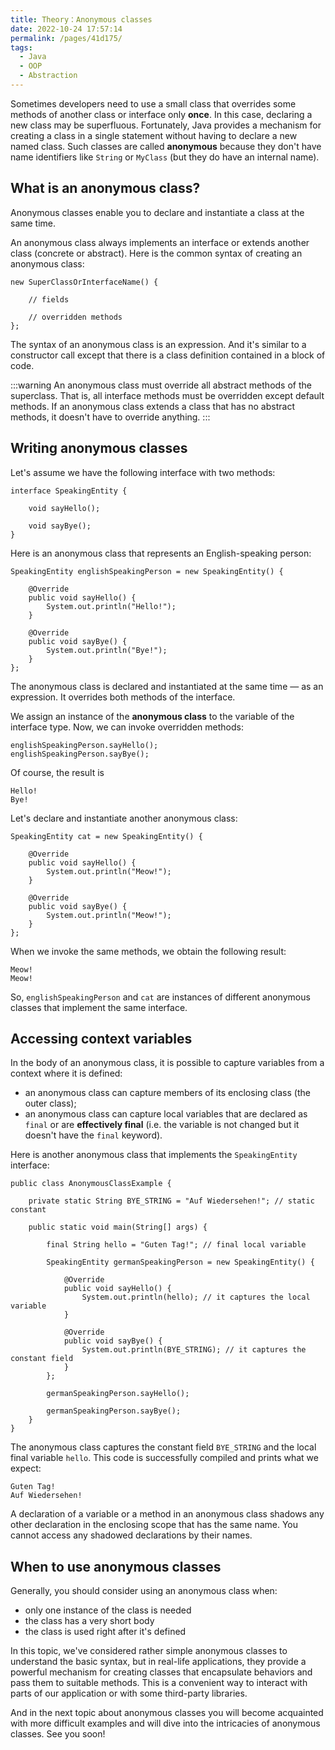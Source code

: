```yaml
---
title: Theory：Anonymous classes
date: 2022-10-24 17:57:14
permalink: /pages/41d175/
tags:
  - Java
  - OOP
  - Abstraction
---
```

Sometimes developers need to use a small class that overrides some methods of another class or interface only **once**. In this case, declaring a new class may be superfluous. Fortunately, Java provides a mechanism for creating a class in a single statement without having to declare a new named class. Such classes are called **anonymous** because they don't have name identifiers like `String` or `MyClass` (but they do have an internal name).

## What is an anonymous class?

Anonymous classes enable you to declare and instantiate a class at the same time.

An anonymous class always implements an interface or extends another class (concrete or abstract). Here is the common syntax of creating an anonymous class:

```
new SuperClassOrInterfaceName() {

    // fields

    // overridden methods
};
```

The syntax of an anonymous class is an expression. And it's similar to a constructor call except that there is a class definition contained in a block of code.


:::warning
An anonymous class must override all abstract methods of the superclass. That is, all interface methods must be overridden except default methods. If an anonymous class extends a class that has no abstract methods, it doesn't have to override anything.
:::


## Writing anonymous classes

Let's assume we have the following interface with two methods:

```
interface SpeakingEntity {

    void sayHello();

    void sayBye();
}
```

Here is an anonymous class that represents an English-speaking person:

```
SpeakingEntity englishSpeakingPerson = new SpeakingEntity() {
            
    @Override
    public void sayHello() {
        System.out.println("Hello!");
    }

    @Override
    public void sayBye() {
        System.out.println("Bye!");
    }
};
```

The anonymous class is declared and instantiated at the same time — as an expression. It overrides both methods of the interface.

We assign an instance of the **anonymous class** to the variable of the interface type. Now, we can invoke overridden methods:

```
englishSpeakingPerson.sayHello();
englishSpeakingPerson.sayBye();
```

Of course, the result is

```
Hello!
Bye!
```

Let's declare and instantiate another anonymous class:

```
SpeakingEntity cat = new SpeakingEntity() {

    @Override
    public void sayHello() {
        System.out.println("Meow!");
    }

    @Override
    public void sayBye() {
        System.out.println("Meow!");
    }
};
```

When we invoke the same methods, we obtain the following result:

```
Meow!
Meow!
```

So, `englishSpeakingPerson` and `cat` are instances of different anonymous classes that implement the same interface.

## Accessing context variables

In the body of an anonymous class, it is possible to capture variables from a context where it is defined:

- an anonymous class can capture members of its enclosing class (the outer class);
- an anonymous class can capture local variables that are declared as `final` or are **effectively final** (i.e. the variable is not changed but it doesn't have the `final` keyword).

Here is another anonymous class that implements the `SpeakingEntity` interface:

```
public class AnonymousClassExample {

    private static String BYE_STRING = "Auf Wiedersehen!"; // static constant

    public static void main(String[] args) {

        final String hello = "Guten Tag!"; // final local variable

        SpeakingEntity germanSpeakingPerson = new SpeakingEntity() {

            @Override
            public void sayHello() {
                System.out.println(hello); // it captures the local variable
            }

            @Override
            public void sayBye() {
                System.out.println(BYE_STRING); // it captures the constant field
            }
        };

        germanSpeakingPerson.sayHello();

        germanSpeakingPerson.sayBye();
    }
}
```

The anonymous class captures the constant field `BYE_STRING` and the local final variable `hello`. This code is successfully compiled and prints what we expect:

```
Guten Tag!
Auf Wiedersehen!
```



A declaration of a variable or a method in an anonymous class shadows any other declaration in the enclosing scope that has the same name. You cannot access any shadowed declarations by their names.



## When to use anonymous classes

Generally, you should consider using an anonymous class when:

- only one instance of the class is needed
- the class has a very short body
- the class is used right after it's defined

In this topic, we've considered rather simple anonymous classes to understand the basic syntax, but in real-life applications, they provide a powerful mechanism for creating classes that encapsulate behaviors and pass them to suitable methods. This is a convenient way to interact with parts of our application or with some third-party libraries.

And in the next topic about anonymous classes you will become acquainted with more difficult examples and will dive into the intricacies of anonymous classes. See you soon!
